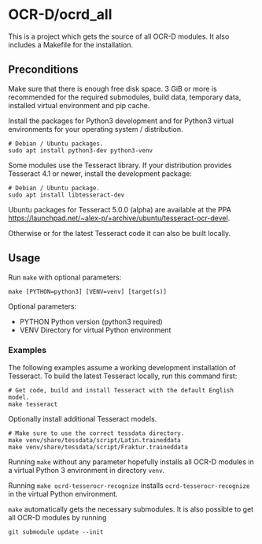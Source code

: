 # OCR-D/ocrd_all

This is a project which gets the source of all OCR-D modules.
It also includes a Makefile for the installation.

## Preconditions

Make sure that there is enough free disk space. 3 GiB or more is recommended for
the required submodules, build data, temporary data, installed virtual environment
and pip cache.

Install the packages for Python3 development and for Python3 virtual environments
for your operating system / distribution.

    # Debian / Ubuntu packages.
    sudo apt install python3-dev python3-venv

Some modules use the Tesseract library. If your distribution provides Tesseract 4.1
or newer, install the development package:

    # Debian / Ubuntu package.
    sudo apt install libtesseract-dev

Ubuntu packages for Tesseract 5.0.0 (alpha) are available at the PPA
https://launchpad.net/~alex-p/+archive/ubuntu/tesseract-ocr-devel.

Otherwise or for the latest Tesseract code it can also be built locally.

## Usage

Run `make` with optional parameters:

    make [PYTHON=python3] [VENV=venv] [target(s)]

Optional parameters:

- PYTHON        Python version (python3 required)
- VENV          Directory for virtual Python environment

### Examples

The following examples assume a working development installation of Tesseract.
To build the latest Tesseract locally, run this command first:

    # Get code, build and install Tesseract with the default English model.
    make tesseract

Optionally install additional Tesseract models.

    # Make sure to use the correct tessdata directory.
    make venv/share/tessdata/script/Latin.traineddata
    make venv/share/tessdata/script/Fraktur.traineddata

Running `make` without any parameter hopefully installs all OCR-D modules
in a virtual Python 3 environment in directory `venv`.

Running `make ocrd-tesserocr-recognize` installs `ocrd-tesserocr-recognize`
in the virtual Python environment.

`make` automatically gets the necessary submodules.
It is also possible to get all OCR-D modules by running

    git submodule update --init
